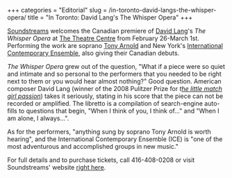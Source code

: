 +++
categories = "Editorial"
slug = /in-toronto-david-langs-the-whisper-opera/
title = "In Toronto: David Lang&#039;s The Whisper Opera"
+++

<p class="intro">
	<a href="http://www.soundstreams.ca/home" target="_blank">Soundstreams</a> welcomes the Canadian premiere of <a href="http://davidlangmusic.com/" target="_blank">David Lang</a>'s <em>The Whisper Opera</em> at <a href="http://theatrecentre.org/" target="_blank">The Theatre Centre</a> from February 26-March 1st. Performing the work are soprano <a href="http://www.screecher.com/" target="_blank">Tony Arnold</a> and New York's <a href="http://iceorg.org/" target="_blank">International Contemporary Ensemble</a>, also giving their Canadian debuts.<br>
</p>
<p>
	<em>The Whisper Opera</em> grew out of the question, "What if a piece were so quiet and intimate and so personal to the performers that you needed to be right next to them or you would hear almost nothing?" Good question. American composer David Lang (winner of the 2008 Pulitzer Prize for <em>t<a href="http://davidlangmusic.com/music/little-match-girl-passion-for-chorus" target="_blank">he little match girl passion</a></em>) takes it seriously, stating in his score that the piece can not be recorded or amplified. The libretto is a compilation of search-engine auto-fills to questions that begin, "When I think of you, I think of..." and "When I am alone, I always...".
</p>
<p>
	As for the performers, "anything sung by soprano Tony Arnold is worth hearing", and the International Contemporary Ensemble (ICE) is "one of the most adventurous and accomplished groups in new music."
</p>
<p>
	For full details and to purchase tickets, call 416-408-0208 or visit Soundstreams' website <a href="http://www.soundstreams.ca/The-Whisper-Opera" target="_blank">right here</a>.
</p>
